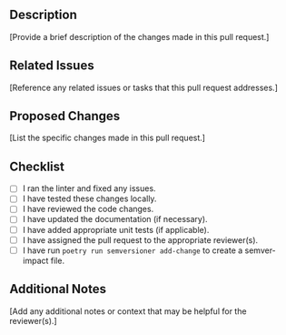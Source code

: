 <!--
Thanks for contributing to GraphRAG!

Please do not make *Draft* pull requests, as they still notify anyone watching the repo.

Create a pull request when it is ready for review and feedback.

About this template

The following template aims to help contributors write a good description for their pull requests.
We'd like you to provide a description of the changes in your pull request (i.e. bugs fixed or features added), the motivation behind the changes, and complete the checklist below before opening a pull request.

Feel free to discard it if you need to (e.g. when you just fix a typo). -->

## Description

[Provide a brief description of the changes made in this pull request.]

## Related Issues

[Reference any related issues or tasks that this pull request addresses.]

## Proposed Changes

[List the specific changes made in this pull request.]

## Checklist

- [ ] I ran the linter and fixed any issues.
- [ ] I have tested these changes locally.
- [ ] I have reviewed the code changes.
- [ ] I have updated the documentation (if necessary).
- [ ] I have added appropriate unit tests (if applicable).
- [ ] I have assigned the pull request to the appropriate reviewer(s).
- [ ] I have run `poetry run semversioner add-change` to create a semver-impact file.

## Additional Notes

[Add any additional notes or context that may be helpful for the reviewer(s).]
